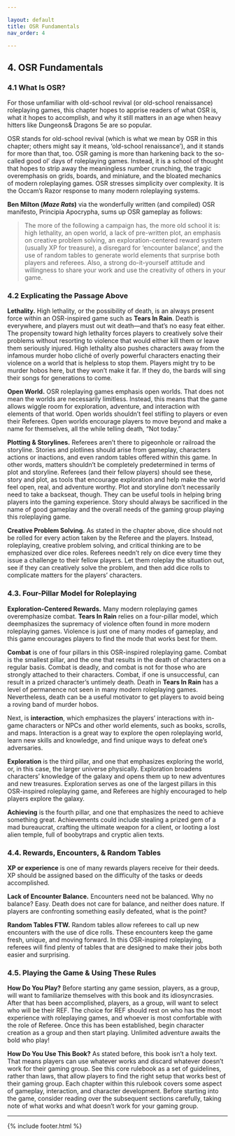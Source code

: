 ```yaml
---

layout: default
title: OSR Fundamentals
nav_order: 4

---
```


## 4. OSR Fundamentals 

### 4.1 What Is OSR?

For those unfamiliar with old-school revival (or old-school renaissance) roleplaying games, this chapter hopes to apprise readers of what OSR is, what it hopes to accomplish, and why it still matters in an age when heavy hitters like Dungeons& Dragons 5e are so popular.

OSR stands for old-school revival (which is what we mean by OSR in this chapter; others might say it means, ‘old-school renaissance’), and it stands for more than that, too. OSR gaming is more than harkening back to the so-called good ol’ days of roleplaying games. Instead, it is a school of thought that hopes to strip away the meaningless number crunching, the tragic overemphasis on grids, boards, and miniature, and the bloated mechanics of modern roleplaying games. OSR stresses simplicity over complexity. It is the Occam’s Razor response to many modern roleplaying systems.

**Ben Milton (_Maze Rats_)** via the wonderfully written (and compiled) OSR manifesto, Principia Apocrypha, sums up OSR gameplay as follows: 

> The more of the following a campaign has, the more old school it is: high lethality, an open world, a lack of pre-written plot, an emphasis on creative problem solving, an exploration-centered reward system (usually XP for treasure), a disregard for ‘encounter balance’, and the use of random tables to generate world elements that surprise both players and referees. Also, a strong do-it-yourself attitude and willingness to share your work and use the creativity of others in your game.

### 4.2 Explicating the Passage Above

**Lethality.** High lethality, or the possibility of death, is an always present force within an OSR-inspired game such as **Tears In Rain**. Death is everywhere, and players must out wit death—and that’s no easy feat either. The propensity toward high lethality forces players to creatively solve their problems without resorting to violence that would either kill them or leave them seriously injured. High lethality also pushes characters away from the infamous murder hobo cliché of overly powerful characters enacting their violence on a world that is helpless to stop them. Players might try to be murder hobos here, but they won’t make it far. If they do, the bards will sing their songs for generations to come.

**Open World.** OSR roleplaying games emphasis open worlds. That does not mean the worlds are necessarily limitless. Instead, this means that the game allows wiggle room for exploration, adventure, and interaction with elements of that world. Open worlds shouldn’t feel stifling to players or even their Referees. Open worlds encourage players to move beyond and make a name for themselves, all the while telling death, “Not today.”

**Plotting & Storylines.** Referees aren’t there to pigeonhole or railroad the storyline. Stories and plotlines should arise from gameplay, characters actions or inactions, and even random tables offered within this game. In other words, matters shouldn’t be completely predetermined in terms of plot and storyline. Referees (and their fellow players) should see these, story and plot, as tools that encourage exploration and help make the world feel open, real, and adventure worthy. Plot and storyline don’t necessarily need to take a backseat, though. They can be useful tools in helping bring players into the gaming experience. Story should always be sacrificed in the name of good gameplay and the overall needs of the gaming group playing this roleplaying game.

**Creative Problem Solving.** As stated in the chapter above, dice should not be rolled for every action taken by the Referee and the players. Instead, roleplaying, creative problem solving, and critical thinking are to be emphasized over dice roles. Referees needn’t rely on dice every time they issue a challenge to their fellow players. Let them roleplay the situation out, see if they can creatively solve the problem, and then add dice rolls to complicate matters for the players’ characters.

### 4.3. Four-Pillar Model for Roleplaying

**Exploration-Centered Rewards.** Many modern roleplaying games overemphasize combat. **Tears In Rain** relies on a four-pillar model, which deemphasizes the supremacy of violence often found in more modern roleplaying games. Violence is just one of many modes of gameplay, and this game encourages players to find the mode that works best for them.

**Combat** is one of four pillars in this OSR-inspired roleplaying game. Combat is the smallest pillar, and the one that results in the death of characters on a regular basis. Combat is deadly, and combat is not for those who are strongly attached to their characters. Combat, if one is unsuccessful, can result in a prized character’s untimely death. Death in **Tears In Rain** has a level of permanence not seen in many modern roleplaying games. Nevertheless, death can be a useful motivator to get players to avoid being a roving band of murder hobos.

Next, is **interaction**, which emphasizes the players’ interactions with in-game characters or NPCs and other world elements, such as books, scrolls, and maps. Interaction is a great way to explore the open roleplaying world, learn new skills and knowledge, and find unique ways to defeat one’s adversaries.

**Exploration** is the third pillar, and one that emphasizes exploring the world, or, in this case, the larger universe physically. Exploration broadens characters’ knowledge of the galaxy and opens them up to new adventures and new treasures. Exploration serves as one of the largest pillars in this OSR-inspired roleplaying game, and Referees are highly encouraged to help players explore the galaxy.

**Achieving** is the fourth pillar, and one that emphasizes the need to achieve something great. Achievements could include stealing a prized gem of a mad bureaucrat, crafting the ultimate weapon for a client, or looting a lost alien temple, full of boobytraps and cryptic alien texts.

### 4.4. Rewards, Encounters, & Random Tables

**XP or experience** is one of many rewards players receive for their deeds. XP should be assigned based on the difficulty of the tasks or deeds accomplished.

**Lack of Encounter Balance.** Encounters need not be balanced. Why no balance? Easy. Death does not care for balance, and neither does nature. If players are confronting something easily defeated, what is the point?

**Random Tables FTW.** Random tables allow referees to call up new encounters with the use of dice rolls. These encounters keep the game fresh, unique, and moving forward. In this OSR-inspired roleplaying, referees will find plenty of tables that are designed to make their jobs both easier and surprising.

### 4.5. Playing the Game & Using These Rules

**How Do You Play?** Before starting any game session, players, as a group, will want to familiarize themselves with this book and its idiosyncrasies. After that has been accomplished, players, as a group, will want to select who will be their REF. The choice for REF should rest on who has the most experience with roleplaying games, and whoever is most comfortable with the role of Referee. Once this has been established, begin character creation as a group and then start playing. Unlimited adventure awaits the bold who play!

**How Do You Use This Book?** As stated before, this book isn’t a holy text. That means players can use whatever works and discard whatever doesn’t work for their gaming group. See this core rulebook as a set of guidelines, rather than laws, that allow players to find the right setup that works best of their gaming group. Each chapter within this rulebook covers some aspect of gameplay, interaction, and character development. Before starting into the game, consider reading over the subsequent sections carefully, taking note of what works and what doesn’t work for your gaming group.

---

{% include footer.html %}
